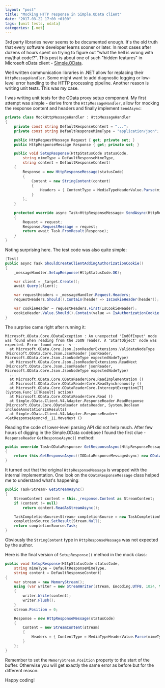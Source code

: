 ```yaml
---
layout: "post"
title: "Mocking HTTP response in Simple.OData client"
date: "2017-08-22 17:00 +0100"
tags: [unit tests, odata]
categories: [.net]
---
```


3rd party libraries never seems to be documented enough. It's the old truth that every software developer learns sooner or later. In most cases after dozens of hours spent on trying to figure out "what the hell is wrong with my/that code!?". This post is about one of such "hidden features" in Microsoft oData client - [Simple.OData](https://github.com/object/Simple.OData.Client).<!-- more -->

Well written communication libraries in .NET allow for replacing their `HttpMessageHandler`. Some might want to add diagnostic logging or low-level error handling to the HTTP processing pipeline. Another reason is writing unit tests. This was my case.

I was writing unit tests for the OData proxy setup component. My first attempt was simple - derive from the  `HttpMessageHandler`, allow for mocking the response content and headers and finally implement `SendAsync`:

```csharp
private class MockHttpMessageHandler : HttpMessageHandler
{
    private const string DefaultResponseContent = "...";
    private const string DefaultResponseMimeType = "application/json";

    public HttpRequestMessage Request { get; private set; }
    public HttpResponseMessage Response { get; private set; }

    public void SetupResponse(HttpStatusCode statusCode,
        string mimeType = DefaultResponseMimeType,
        string content = DefaultResponseContent)
    {
        Response = new HttpResponseMessage(statusCode)
        {
            Content = new StringContent(content)
            {
                Headers = { ContentType = MediaTypeHeaderValue.Parse(mimeType) }
            }
        };
    }

    protected override async Task<HttpResponseMessage> SendAsync(HttpRequestMessage request, CancellationToken cancellationToken)
    {
        Request = request;
        Response.RequestMessage = request;
        return await Task.FromResult(Response);
    }
}
```

Noting surprising here. The test code was also quite simple:

```csharp
[Test]
public async Task ShouldCreateClientAddingAuthorizationCookie()
{
    _messageHandler.SetupResponse(HttpStatusCode.OK);

    var client = _target.Create();
    await Query(client);

    var requestHeaders = _messageHandler.Request.Headers;
    requestHeaders.Should().Contain(header => IsCookieHeader(header));

    var cookieHeader = requestHeaders.First(IsCookieHeader);
    cookieHeader.Value.Should().Contain(value => IsAuthorizationCookie(value));
}
```

The surprise came right after running it:

```
Microsoft.OData.Core.ODataException : An unexpected 'EndOfInput' node was found when reading from the JSON reader. A 'StartObject' node was expected. Error found near:  <---
  at Microsoft.OData.Core.Json.JsonReaderExtensions.ValidateNodeType (Microsoft.OData.Core.Json.JsonReader jsonReader, Microsoft.OData.Core.Json.JsonNodeType expectedNodeType)
  at Microsoft.OData.Core.Json.JsonReaderExtensions.ReadNext (Microsoft.OData.Core.Json.JsonReader jsonReader, Microsoft.OData.Core.Json.JsonNodeType expectedNodeType)
  ...
  at Microsoft.OData.Core.ODataReaderCore.ReadImplementation ()
  at Microsoft.OData.Core.ODataReaderCore.ReadSynchronously ()
  at Microsoft.OData.Core.ODataReaderCore.InterceptException[T] (System.Func`1[TResult] action)
  at Microsoft.OData.Core.ODataReaderCore.Read ()
  at Simple.OData.Client.V4.Adapter.ResponseReader.ReadResponse (Microsoft.OData.Core.ODataReader odataReader, System.Boolean includeAnnotationsInResults)
  at Simple.OData.Client.V4.Adapter.ResponseReader+<GetResponseAsync>d__11.MoveNext ()
```

Reading the code of lower-level parsing API did not help much. After few hours of digging in the Simple.OData codebase I found the first clue - `ResponseReader` `GetResponseAsync()` method:

```csharp
public override Task<ODataResponse> GetResponseAsync(HttpResponseMessage responseMessage, bool includeAnnotationsInResults = false)
{
    return this.GetResponseAsync((IODataResponseMessageAsync) new ODataResponseMessage(responseMessage), includeAnnotationsInResults);
}
```

It turned out that the original `HttpResponseMessage` is wrapped with the internal implementation. One look on the `ODataResponseMessage` class helped me to understand what's happening:

```csharp
public Task<Stream> GetStreamAsync()
{
    StreamContent content = this._response.Content as StreamContent;
    if (content != null)
        return content.ReadAsStreamAsync();

    TaskCompletionSource<Stream> completionSource = new TaskCompletionSource<Stream>();
    completionSource.SetResult(Stream.Null);
    return completionSource.Task;
}
```

Obviously the `StringContent` type in `HttpResponseMessage` was not expected by the author.

Here is the final version of `SetupResponse()` method in the mock class:

```csharp
public void SetupResponse(HttpStatusCode statusCode,
    string mimeType = DefaultResponseMimeType,
    string content = DefaultResponseContent)
{
    var stream = new MemoryStream();
    using (var writer = new StreamWriter(stream, Encoding.UTF8, 1024, true))
    {
        writer.Write(content);
        writer.Flush();
    }
    stream.Position = 0;

    Response = new HttpResponseMessage(statusCode)
    {
        Content = new StreamContent(stream)
        {
            Headers = { ContentType = MediaTypeHeaderValue.Parse(mimeType) }
        }
    };
}
```

Remember to set the `MemoryStream.Position` property to the start of the buffer. Otherwise you will get exactly the same error as before but for the different reason.

Happy coding!
